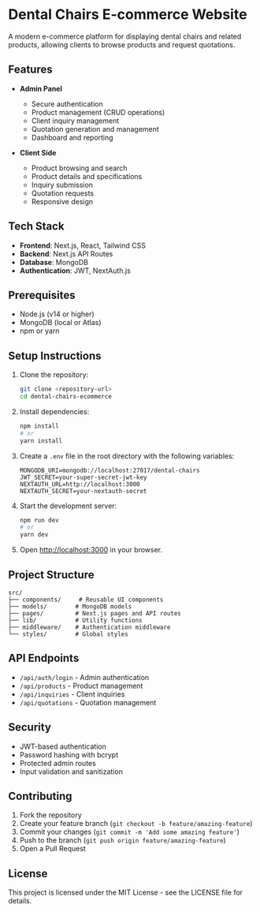 # Dental Chairs E-commerce Website

A modern e-commerce platform for displaying dental chairs and related products, allowing clients to browse products and request quotations.

## Features

- **Admin Panel**
  - Secure authentication
  - Product management (CRUD operations)
  - Client inquiry management
  - Quotation generation and management
  - Dashboard and reporting

- **Client Side**
  - Product browsing and search
  - Product details and specifications
  - Inquiry submission
  - Quotation requests
  - Responsive design

## Tech Stack

- **Frontend**: Next.js, React, Tailwind CSS
- **Backend**: Next.js API Routes
- **Database**: MongoDB
- **Authentication**: JWT, NextAuth.js

## Prerequisites

- Node.js (v14 or higher)
- MongoDB (local or Atlas)
- npm or yarn

## Setup Instructions

1. Clone the repository:
   ```bash
   git clone <repository-url>
   cd dental-chairs-ecommerce
   ```

2. Install dependencies:
   ```bash
   npm install
   # or
   yarn install
   ```

3. Create a `.env` file in the root directory with the following variables:
   ```
   MONGODB_URI=mongodb://localhost:27017/dental-chairs
   JWT_SECRET=your-super-secret-jwt-key
   NEXTAUTH_URL=http://localhost:3000
   NEXTAUTH_SECRET=your-nextauth-secret
   ```

4. Start the development server:
   ```bash
   npm run dev
   # or
   yarn dev
   ```

5. Open [http://localhost:3000](http://localhost:3000) in your browser.

## Project Structure

```
src/
├── components/     # Reusable UI components
├── models/        # MongoDB models
├── pages/         # Next.js pages and API routes
├── lib/           # Utility functions
├── middleware/    # Authentication middleware
└── styles/        # Global styles
```

## API Endpoints

- `/api/auth/login` - Admin authentication
- `/api/products` - Product management
- `/api/inquiries` - Client inquiries
- `/api/quotations` - Quotation management

## Security

- JWT-based authentication
- Password hashing with bcrypt
- Protected admin routes
- Input validation and sanitization

## Contributing

1. Fork the repository
2. Create your feature branch (`git checkout -b feature/amazing-feature`)
3. Commit your changes (`git commit -m 'Add some amazing feature'`)
4. Push to the branch (`git push origin feature/amazing-feature`)
5. Open a Pull Request

## License

This project is licensed under the MIT License - see the LICENSE file for details. 